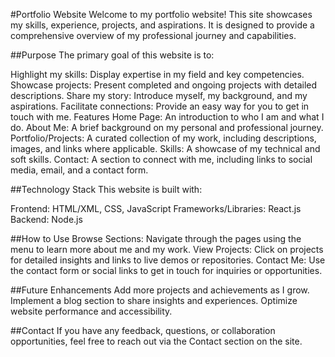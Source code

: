 #Portfolio Website
Welcome to my portfolio website! This site showcases my skills, experience, projects, and aspirations. It is designed to provide a comprehensive overview of my professional journey and capabilities.

##Purpose
The primary goal of this website is to:

Highlight my skills: Display expertise in my field and key competencies.
Showcase projects: Present completed and ongoing projects with detailed descriptions.
Share my story: Introduce myself, my background, and my aspirations.
Facilitate connections: Provide an easy way for you to get in touch with me.
Features
Home Page: An introduction to who I am and what I do.
About Me: A brief background on my personal and professional journey.
Portfolio/Projects: A curated collection of my work, including descriptions, images, and links where applicable.
Skills: A showcase of my technical and soft skills.
Contact: A section to connect with me, including links to social media, email, and a contact form.

##Technology Stack
This website is built with:

Frontend: HTML/XML, CSS, JavaScript
Frameworks/Libraries: React.js
Backend: Node.js

##How to Use
Browse Sections: Navigate through the pages using the menu to learn more about me and my work.
View Projects: Click on projects for detailed insights and links to live demos or repositories.
Contact Me: Use the contact form or social links to get in touch for inquiries or opportunities.

##Future Enhancements
Add more projects and achievements as I grow.
Implement a blog section to share insights and experiences.
Optimize website performance and accessibility.

##Contact
If you have any feedback, questions, or collaboration opportunities, feel free to reach out via the Contact section on the site.

